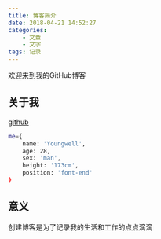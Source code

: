 ```yaml
---
title: 博客简介
date: 2018-04-21 14:52:27
categories:
    - 文章
    - 文字
tags: 记录
---
```

欢迎来到我的GitHub博客

## 关于我
[github](https://github.com/Youngwellcool)
``` bash
me={
	name: 'Youngwell',
	age: 28,
	sex: 'man',
	height: '173cm',
	position: 'font-end'
}
```
## 意义
创建博客是为了记录我的生活和工作的点点滴滴